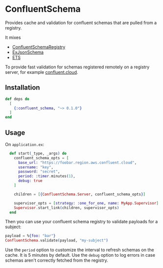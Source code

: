 # ConfluentSchema

Provides cache and validation for confluent schemas that are pulled from a registry.

It mixes 

* [ConfluentSchemaRegistry](https://github.com/cogini/confluent_schema_registry)
* [ExJsonSchema](https://github.com/jonasschmidt/ex_json_schema/)
* [ETS](https://www.erlang.org/doc/man/ets.html)

To provide fast validation for schemas registered remotely on a registry server, for example [confluent.cloud](confluent.cloud).

## Installation

```elixir
def deps do
  [
    {:confluent_schema, "~> 0.1.0"}
  ]
end
```

## Usage
On `application.ex`:

```elixir
  def start(_type, _args) do
    confluent_schema_opts = [
      base_url: "https://foobar.region.aws.confluent.cloud",
      username: "key",
      password: "secret",
      period: :timer.minutes(1),
      debug: true
    ]

    children = [{ConfluentSchema.Server, confluent_schema_opts}]

    supervisor_opts = [strategy: :one_for_one, name: MyApp.Supervisor]
    Supervisor.start_link(children, supervisor_opts)
  end
```

Then you can use your confluent schema registry to validate payloads for a subject:

```elixir
payload = %{foo: "bar"}
ConfluentSchema.validate(payload, "my-subject")
```

Use the `period` option to customize the interval to refresh schemas on the cache. It is 5 minutes by default.
Use the `debug` option to log errors in case schemas aren't correctly fetched from the registry.
